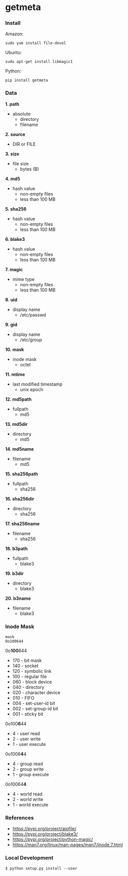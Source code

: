 # getmeta

### Install

Amazon:

```
sudo yum install file-devel
```

Ubuntu:

```
sudo apt-get install libmagic1
```

Python:

```
pip install getmeta
```

### Data

**1. path**
  - absolute
    - directory
    - filename
    
**2. source**
  - DIR or FILE
  
**3. size**
  - file size 
    - bytes (B)

**4. md5**
  - hash value
    - non-empty files
    - less than 100 MB

**5. sha256**
  - hash value
    - non-empty files
    - less than 100 MB
    
**6. blake3**
  - hash value
    - non-empty files
    - less than 100 MB

**7. magic**
  - mime type
    - non-empty files
    - less than 100 MB

**8. uid**
  - display name
    - /etc/passwd
    
**9. gid**
  - display name
    - /etc/group
    
**10. mask**
  - inode mask
    - octet

**11. mtime**
  - last modified timestamp
    - unix epoch

**12. md5path**
  - fullpath
    - md5

**13. md5dir**
  - directory
    - md5

**14. md5name**
  - filename
    - md5

**15. sha256path**
  - fullpath
    - sha256

**16. sha256dir**
  - directory
    - sha256

**17. sha256name**
  - filename
    - sha256

**18. b3path**
  - fullpath
    - blake3

**19. b3dir**
  - directory
    - blake3

**20. b3name**
  - filename
    - blake3

### Inode Mask

```
mask
0o100644
```

0o**100**644

- 170 - bit mask
- 140 - socket
- 120 - symbolic link
- 100 - regular file
- 060 - block device
- 040 - directory
- 020 - character device
- 010 - FIFO
- 004 - set-user-id bit
- 002 - set-group-id bit
- 001 - sticky bit

0o100**6**44

- 4 - user read
- 2 - user write 
- 1 - user execute 

0o1006**4**4

- 4 - group read 
- 2 - group write 
- 1 - group execute 

0o10064**4**

- 4 - world read 
- 2 - world write 
- 1 - world execute 

### References

- https://pypi.org/project/aiofile/
- https://pypi.org/project/blake3/
- https://pypi.org/project/python-magic/
- https://man7.org/linux/man-pages/man7/inode.7.html

### Local Development

```
$ python setup.py install --user
```
